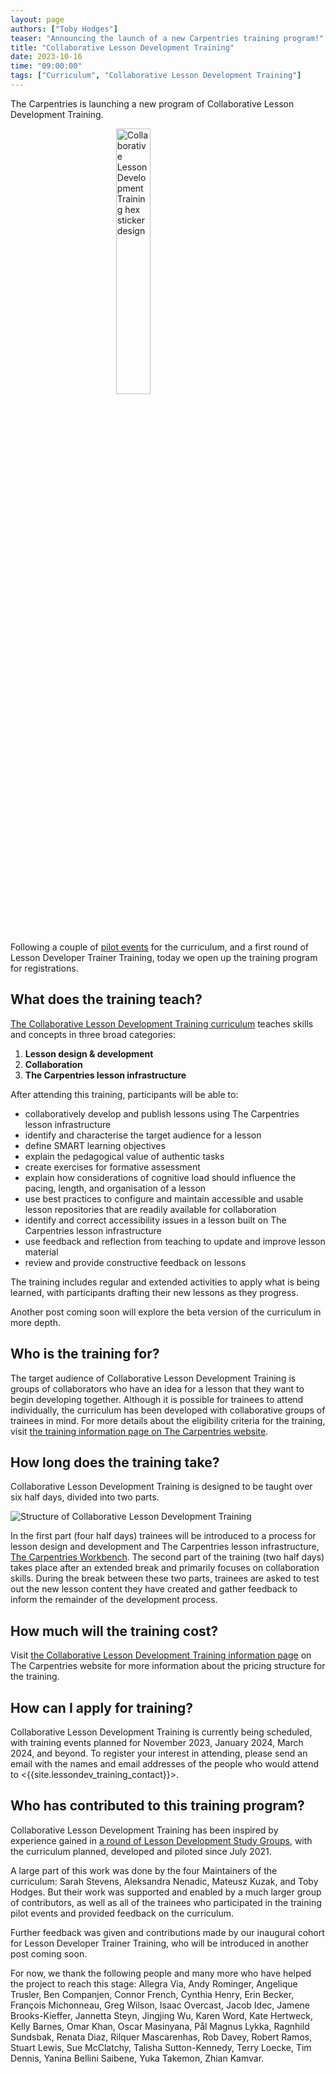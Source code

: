 ```yaml
---
layout: page
authors: ["Toby Hodges"]
teaser: "Announcing the launch of a new Carpentries training program!"
title: "Collaborative Lesson Development Training"
date: 2023-10-16
time: "09:00:00"
tags: ["Curriculum", "Collaborative Lesson Development Training"]
---
```


The Carpentries is launching a new program of Collaborative Lesson Development Training.

<img alt="Collaborative Lesson Development Training hex sticker design" src="{{ site.urlimg }}/blog/2023/10/CLDT-hex-sticker.png" style='display: block; margin-left: auto; margin-right: auto; width: 33%;'>

Following a couple of [pilot events][cldt-pilot] for the curriculum,
and a first round of Lesson Developer Trainer Training,
today we open up the training program for registrations.


## What does the training teach?
[The Collaborative Lesson Development Training curriculum][cldt-curriculum]
teaches skills and concepts in three broad categories:

1. **Lesson design & development**
2. **Collaboration**
3. **The Carpentries lesson infrastructure**

After attending this training, participants will be able to:

* collaboratively develop and publish lessons using The Carpentries lesson infrastructure
* identify and characterise the target audience for a lesson
* define SMART learning objectives
* explain the pedagogical value of authentic tasks
* create exercises for formative assessment
* explain how considerations of cognitive load should influence the pacing, length, and organisation of a lesson
* use best practices to configure and maintain accessible and usable lesson repositories
  that are readily available for collaboration
* identify and correct accessibility issues in a lesson built on The Carpentries lesson infrastructure
* use feedback and reflection from teaching to update and improve lesson material
* review and provide constructive feedback on lessons

The training includes regular and extended activities to apply what is being learned,
with participants drafting their new lessons as they progress.

Another post coming soon will explore the beta version of the curriculum in more depth.


## Who is the training for?
The target audience of Collaborative Lesson Development Training is groups of collaborators who have an idea for a lesson that they want to begin developing together. Although it is possible for trainees to attend individually, the curriculum has been developed with collaborative groups of trainees in mind. For more details about the eligibility criteria for the training, visit [the training information page on The Carpentries website][cldt-info].


## How long does the training take?
Collaborative Lesson Development Training
is designed to be taught over six half days, divided into two parts.

<img alt="Structure of Collaborative Lesson Development Training" src="{{ site.urlimg }}/blog/2023/10/CLDT-structure.svg">

In the first part (four half days) trainees will be introduced to
a process for lesson design and development
and The Carpentries lesson infrastructure, [The Carpentries Workbench][workbench].
The second part of the training (two half days) takes place after an extended break
and primarily focuses on collaboration skills.
During the break between these two parts,
trainees are asked to test out the new lesson content they have created
and gather feedback to inform the remainder of the development process.


## How much will the training cost?
Visit [the Collaborative Lesson Development Training information page][cldt-info]
on The Carpentries website for more information about the pricing structure for the training.


## How can I apply for training?
Collaborative Lesson Development Training is currently being scheduled,
with training events planned for November 2023, January 2024, March 2024, and beyond.
To register your interest in attending,
please send an email with the names and email addresses of the people who would attend
to <{{site.lessondev_training_contact}}>.


## Who has contributed to this training program?
Collaborative Lesson Development Training has been inspired by experience gained in
[a round of Lesson Development Study Groups][ldsg-pilot],
with the curriculum planned, developed and piloted since July 2021.

A large part of this work was done by the four Maintainers of the curriculum:
Sarah Stevens, Aleksandra Nenadic, Mateusz Kuzak, and Toby Hodges.
But their work was supported and enabled by a much larger group of contributors,
as well as all of the trainees who participated in the training pilot events and provided feedback on the curriculum.

Further feedback was given and contributions made by our inaugural cohort for Lesson Developer Trainer Training,
who will be introduced in another post coming soon.

For now, we thank the following people and many more who have helped the project to reach this stage:
Allegra Via,
Andy Rominger,
Angelique Trusler,
Ben Companjen,
Connor French,
Cynthia Henry,
Erin Becker,
François Michonneau,
Greg Wilson,
Isaac Overcast,
Jacob Idec,
Jamene Brooks-Kieffer,
Jannetta Steyn,
Jingjing Wu,
Karen Word,
Kate Hertweck,
Kelly Barnes,
Omar Khan,
Oscar Masinyana,
Pål Magnus Lykka,
Ragnhild Sundsbak,
Renata Diaz,
Rilquer Mascarenhas,
Rob Davey,
Robert Ramos,
Stuart Lewis,
Sue McClatchy,
Talisha Sutton-Kennedy,
Terry Loecke,
Tim Dennis,
Yanina Bellini Saibene,
Yuka Takemon,
Zhian Kamvar.

[cldt-curriculum]: https://carpentries.github.io/lesson-development-training/
[cldt-info]: /lesson-development-training/
[cldt-pilot]: https://carpentries.org/blog/2022/04/lesson-development-training-pilot/
[ldsg-pilot]: https://carpentries.org/blog/2021/06/ldsg1-retrospective/
[workbench]: https://carpentries.github.io/workbench/
